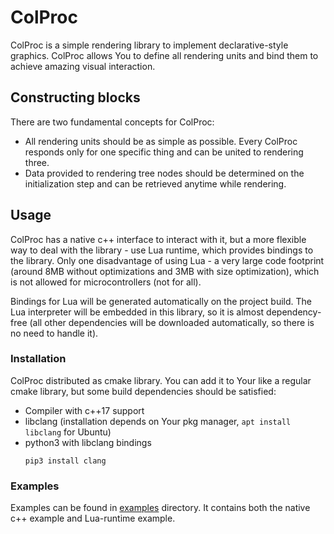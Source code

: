 # ColProc
ColProc is a simple rendering library to implement declarative-style graphics. ColProc allows You to define all rendering units and bind them to achieve amazing visual interaction.

## Constructing blocks
There are two fundamental concepts for ColProc: 
- All rendering units should be as simple as possible. Every ColProc responds only for one specific thing and can be united to rendering three.
- Data provided to rendering tree nodes should be determined on the initialization step and can be retrieved anytime while rendering.

## Usage
ColProc has a native c++ interface to interact with it, but a more flexible way to deal with the library - use Lua runtime, which provides bindings to the library. Only one disadvantage of using Lua - a very large code footprint (around 8MB without optimizations and 3MB with size optimization), which is not allowed for microcontrollers (not for all). 

Bindings for Lua will be generated automatically on the project build. The Lua interpreter will be embedded in this library, so it is almost dependency-free (all other dependencies will be downloaded automatically, so there is no need to handle it).

### Installation
ColProc distributed as cmake library. You can add it to Your like a regular cmake library, but some build dependencies should be satisfied:
- Compiler with c++17 support
- libclang (installation depends on Your pkg manager, `apt install libclang` for Ubuntu)
- python3 with libclang bindings 
    ```
    pip3 install clang
    ```
### Examples
Examples can be found in [examples](examples) directory. It contains both the native c++ example and Lua-runtime example.